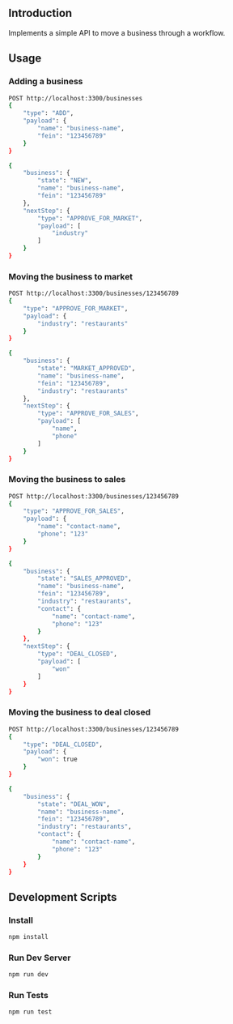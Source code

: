## Introduction

Implements a simple API to move a business through a workflow.

## Usage

### Adding a business

```bash
POST http://localhost:3300/businesses
{
    "type": "ADD",
    "payload": {
        "name": "business-name",
        "fein": "123456789"
    }
}

{
    "business": {
        "state": "NEW",
        "name": "business-name",
        "fein": "123456789"
    },
    "nextStep": {
        "type": "APPROVE_FOR_MARKET",
        "payload": [
            "industry"
        ]
    }
}
```

### Moving the business to market

```bash
POST http://localhost:3300/businesses/123456789
{
    "type": "APPROVE_FOR_MARKET",
    "payload": {
        "industry": "restaurants"
    }
}

{
    "business": {
        "state": "MARKET_APPROVED",
        "name": "business-name",
        "fein": "123456789",
        "industry": "restaurants"
    },
    "nextStep": {
        "type": "APPROVE_FOR_SALES",
        "payload": [
            "name",
            "phone"
        ]
    }
}
```

### Moving the business to sales

```bash
POST http://localhost:3300/businesses/123456789
{
    "type": "APPROVE_FOR_SALES",
    "payload": {
        "name": "contact-name",
        "phone": "123"
    }
}

{
    "business": {
        "state": "SALES_APPROVED",
        "name": "business-name",
        "fein": "123456789",
        "industry": "restaurants",
        "contact": {
            "name": "contact-name",
            "phone": "123"
        }
    },
    "nextStep": {
        "type": "DEAL_CLOSED",
        "payload": [
            "won"
        ]
    }
}
```

### Moving the business to deal closed

```bash
POST http://localhost:3300/businesses/123456789
{
    "type": "DEAL_CLOSED",
    "payload": {
        "won": true
    }
}

{
    "business": {
        "state": "DEAL_WON",
        "name": "business-name",
        "fein": "123456789",
        "industry": "restaurants",
        "contact": {
            "name": "contact-name",
            "phone": "123"
        }
    }
}
```

## Development Scripts

### Install

```bash
npm install
```

### Run Dev Server

```bash
npm run dev
```

### Run Tests

```bash
npm run test
```
